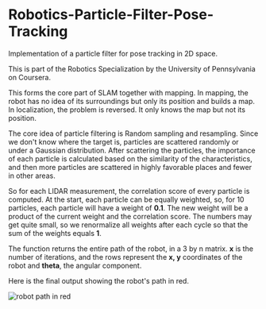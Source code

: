 # Robotics-Particle-Filter-Pose-Tracking
Implementation of a particle filter for pose tracking in 2D space.

This is part of the Robotics Specialization by the University of Pennsylvania on Coursera.

This forms the core part of SLAM together with mapping. In mapping, the robot has no idea of its surroundings but only its position and builds a map. In localization, the problem is reversed. It only knows the map but not its position. 

The core idea of particle filtering is Random sampling and resampling. Since we don't know where the target is, particles are scattered randomly or under a Gaussian distribution. After scattering the particles, the importance of each particle is calculated based on the similarity of the characteristics, and then more particles are scattered in highly favorable places and fewer in other areas. 

So for each LIDAR measurement, the correlation score of every particle is computed. At the start, each particle can be equally weighted, so, for 10 particles, each particle will have a weight of **0.1**. The new weight will be a product of the current weight and the correlation score. The numbers may get quite small, so we renormalize all weights after each cycle so that the sum of the weights equals **1**.

The function returns the entire path of the robot, in a 3 by n matrix. **x** is the number of iterations, and the rows represent the **x, y** coordinates of the robot and **theta**, the angular component.

Here is the final output showing the robot's path in red. 

![robot path in red](https://github.com/chumoyot/Robotics-Particle-Filter-Pose-Tracking/assets/135506318/9bb693ee-c38e-4818-86fc-3bedc7b5213e)



